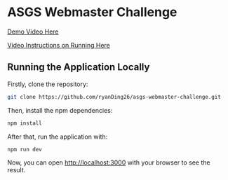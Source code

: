# ASGS Webmaster Challenge

[Demo Video Here]()<br>

[Video Instructions on Running Here]()

## Running the Application Locally

Firstly, clone the repository:

```bash
git clone https://github.com/ryanDing26/asgs-webmaster-challenge.git
```

Then, install the npm dependencies:

```bash
npm install
```

After that, run the application with:

```bash
npm run dev
```

Now, you can open [http://localhost:3000](http://localhost:3000) with your browser to see the result.
